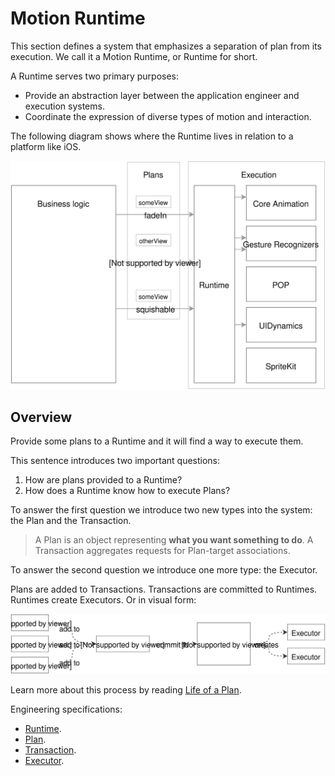 # Motion Runtime

This section defines a system that emphasizes a separation of plan from its execution. We call it a Motion Runtime, or Runtime for short.

A Runtime serves two primary purposes:

- Provide an abstraction layer between the application engineer and execution systems.
- Coordinate the expression of diverse types of motion and interaction.

The following diagram shows where the Runtime lives in relation to a platform like iOS.


![](../../_assets/Abstraction.svg)

## Overview

Provide some plans to a Runtime and it will find a way to execute them.

This sentence introduces two important questions:

1. How are plans provided to a Runtime?
1. How does a Runtime know how to execute Plans?

To answer the first question we introduce two new types into the system: the Plan and the Transaction.

> A Plan is an object representing **what you want something to do**. A Transaction aggregates requests for Plan-target associations.

To answer the second question we introduce one more type: the Executor.

Plans are added to Transactions. Transactions are committed to Runtimes. Runtimes create Executors. Or in visual form:

![](../../_assets/RuntimeOverview.svg)

Learn more about this process by reading [Life of a Plan](life_of_a_plan.md).

Engineering specifications:

- [Runtime](runtime.md).
- [Plan](plan.md).
- [Transaction](transaction.md).
- [Executor](executor.md).

<!--

LGTM:
- featherless
- markwei

-->
